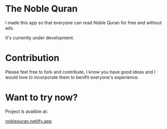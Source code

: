 # The Noble Quran

I made this app so that everyone can read Noble Quran for free and without ads.

It's currently under development.

# Contribution
Please feel free to fork and contribute, I know you have good ideas and I would love to incorporate them to benifit everyone's experience.

# Want to try now?
Project is avalible at:

[noblequran.netlify.app](https://noblequran.netlify.app)
